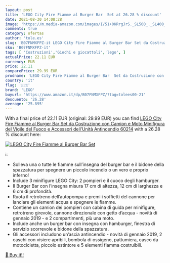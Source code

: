 ```yaml
---
layout: post
title: 'LEGO City Fire Fiamme al Burger Bar  Set at 26.28 % discount'
date: 2021-08-30 14:08:28
image: 'https://m.media-amazon.com/images/I/51+0KRrgJrS._SL500_._SL400_.jpg'
comments: true
category: ofertas
author: 'tole.es'
slug: 'B07FNMXFPZ-it LEGO City Fire Fiamme al Burger Bar Set da Costruzione con...'
sku: 'B07FNMXFPZ-it'
tags: [ 'Costruzioni','Giochi e giocattoli','lego', ]
actualPrice: 22.11 EUR
currency: EUR
price: 22.11
comparePrice: 29.99 EUR
prodname: 'LEGO City Fire Fiamme al Burger Bar  Set da Costruzione con Camion e Moto  Minifigura del Vigile del Fuoco e Accessori dell’Unità Antincendio  60214'
country: 'it'
flag: '🇮🇹'
brand: 'LEGO'
buyurl: 'https://www.amazon.it/dp/B07FNMXFPZ/?tag=tolees00-21'
descuento: '26.28'
average: '25.895'
---
```


With a final price of 22.11 EUR (original: 29.99 EUR) you can find [LEGO City Fire Fiamme al Burger Bar  Set da Costruzione con Camion e Moto  Minifigura del Vigile del Fuoco e Accessori dell’Unità Antincendio  60214](https://www.amazon.it/dp/B07FNMXFPZ/?tag=tolees00-21) with a  26.28 % discount here:

[![LEGO City Fire Fiamme al Burger Bar  Set](https://m.media-amazon.com/images/I/51+0KRrgJrS._SL500_._SL400_.jpg)](https://www.amazon.it/dp/B07FNMXFPZ/?tag=tolees00-21)

ℹ️:

- Solleva una o tutte le fiamme sull’insegna del burger bar e il bidone della spazzatura per spegnere un piccolo incendio o un vero e proprio inferno!
- Include 3 minifigure LEGO City: 2 pompieri e il cuoco degli hamburger.
- Il Burger Bar con l’insegna misura 17 cm di altezza, 12 cm di larghezza e 6 cm di profondità.
- Ruota il retrotreno dell’autopompa e premi i soffietti del cannone per lanciare gli elementi acqua e spegnere le fiamme.
- Contiene un camion dei pompieri con cabina di guida per minifigure, retrotreno girevole, cannone direzionale con getto d’acqua - novità di gennaio 2019 - e 2 compartimenti, più una moto.
- Include anche un burger bar con insegna con hamburger, finestra di servizio scorrevole e bidone della spazzatura.
- Gli accessori includono un’ascia antincendio - novità di gennaio 2019, 2 caschi con visiere apribili, bombola di ossigeno, pattumiera, casco da motocicletta, piccolo estintore e 5 elementi fiamma costruibili.

[🛒 Buy it!!](https://www.amazon.it/dp/B07FNMXFPZ/?tag=tolees00-21)
